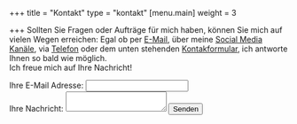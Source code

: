 +++
title = "Kontakt"
type = "kontakt"
[menu.main]
weight = 3

+++
Sollten Sie Fragen oder Aufträge für mich haben, können Sie mich auf vielen Wegen erreichen:
Egal ob per <a href="mailto:mariafrank57@gmail.com" title="Öffnen eines E-Mail Programm für das Erstellen Ihrer Nachricht">E-Mail</a>, über meine <a href="#footer">Social Media Kanäle</a>, via <a href="tel:+4917681329681" title="Öffnen eines Telefon-Programms für die Durchführung eines Anrufs">Telefon</a> oder dem unten stehenden <a href="#Kontaktformular">Kontakformular</a>, ich antworte Ihnen so bald wie möglich.<br>
Ich freue mich auf Ihre Nachricht!<br>

<form
  action="https://formspree.io/f/xnqrbkzq"
  method="POST"
  id="Kontaktformular"
>
  <label>
    Ihre E-Mail Adresse:
    <input type="email" name="email">
  </label>
  <br>
  <label>
    Ihre Nachricht:
    <textarea name="message"></textarea>
  </label>
  <button type="submit">Senden</button>
</form>
